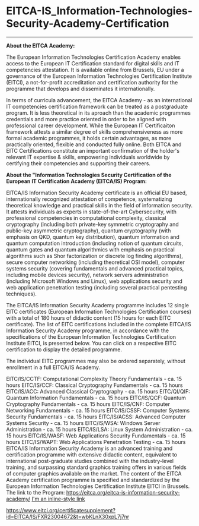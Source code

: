 # EITCA-IS_Information-Technologies-Security-Academy-Certification
------------------------------------------------------------------

__About the EITCA Academy:__

The European Information Technologies Certification Academy enables access to the European IT Certification standard for digital skills and IT competencies attestation. It is available online from Brussels, EU under a governance of the European Information Technologies Certification Institute (EITCI), a not-for-profit accreditation and certification authority for the programme that develops and disseminates it internationally.

In terms of curricula advancement, the EITCA Academy - as an international IT competencies certification framework can be treated as a postgraduate program. It is less theoretical in its aproach than the academic programmes credentials and more practice oriented in order to be aligned with professional career development. While the European IT Certificaiton framework attests a similar degree of skills comprehensiveness as more formal academic programmes, it holds certain advantages, as more practically oriented, flexible and conducted fully online. 
Both EITCA and EITC Certifications constitute an important confirmation of the holder's relevant IT expertise & skills, empowering individuals worldwide by certifying their competencies and supporting their careers. 

__About the "Information Technologies Security Certification of the European IT Certification Academy (EITCA/IS) Program:__ 

EITCA/IS Information Security Academy certificate is an official EU based, internationally recognized attestation of competence, systematizing theoretical knowledge and practical skills in the field of information security.  It attests individuals as experts in state-of-the-art Cybersecurity, with professional competencies in computational complexity, classical cryptography (including both private-key symmetric cryptography and public-key asymmetric cryptography), quantum cryptography (with emphasis on QKD, quantum key distribution), quantum information and quantum computation introduction (including notion of quantum circuits, quantum gates and quantum algorithmics with emphasis on practical algorithms such as Shor factorization or discrete log finding algorithms), secure computer networking (including theoretical OSI model), computer systems security (covering fundamentals and advanced practical topics, including mobile devices security), network servers administration (including Microsoft Windows and Linux), web applications security and web application penetration testing (including several practical pentesting techniques).

The EITCA/IS Information Security Academy programme includes 12 single EITC certificates (European Information Technologies Certification courses) with a total of 180 hours of didactic content (15 hours for each EITC certificate).
The list of EITC certifications included in the complete EITCA/IS Information Security Academy programme, in accordance with the specifications of the European Information Technologies Certification Institute EITCI, is presented below. You can click on a respective EITC certification to display the detailed programme.

The individual EITC programmes may also be ordered separately, without enrollment in a full EITCA/IS Academy.

EITC/IS/CCTF: Computational Complexity Theory Fundamentals - ca. 15 hours
EITC/IS/CCF: Classical Cryptography Fundamentals - ca. 15 hours
EITC/IS/ACC: Advanced Classical Cryptography - ca. 15 hours
EITC/QI/QIF: Quantum Information Fundamentals - ca. 15 hours
EITC/IS/QCF: Quantum Cryptography Fundamentals - ca. 15 hours
EITC/IS/CNF: Computer Networking Fundamentals - ca. 15 hours
EITC/IS/CSSF: Computer Systems Security Fundamentals - ca. 15 hours
EITC/IS/ACSS: Advanced Computer Systems Security - ca. 15 hours
EITC/IS/WSA: Windows Server Administration - ca. 15 hours
EITC/IS/LSA: Linux System Administration - ca. 15 hours
EITC/IS/WASF: Web Applications Security Fundamentals - ca. 15 hours
EITC/IS/WAPT: Web Applications Penetration Testing - ca. 15 hours
EITCA/IS Information Security Academy is an advanced training and certification programme with extensive didactic content, equivalent to international post-graduate studies combined with the industry-level training, and surpassing standard graphics training offers in various fields of computer graphics available on the market. The content of the EITCA Academy certification programme is specified and standardized by the European Information Technologies Certification Institute EITCI in Brussels. 
The link to the Program: https://eitca.org/eitca-is-information-security-academy/
[I'm an inline-style link](https://www.google.com)

https://www.eitci.org/certificatesupplement?id=EITCA/IS/FXR23004672&t=wbKLnX30xpL7j7nr 
